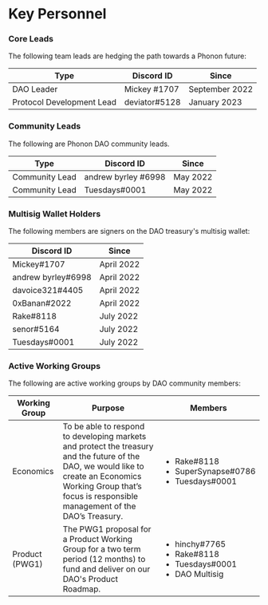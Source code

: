 # Key Personnel

### Core Leads

The following team leads are hedging the path towards a Phonon future:

| Type                      | Discord ID    | Since          |
| ------------------------- | ------------- | -------------- |
| DAO Leader                | Mickey #1707  | September 2022 |
| Protocol Development Lead | deviator#5128 | January 2023   |

### Community Leads

The following are Phonon DAO community leads.

| Type           | Discord ID          | Since    |
| -------------- | ------------------- | -------- |
| Community Lead | andrew byrley #6998 | May 2022 |
| Community Lead | Tuesdays#0001       | May 2022 |

### Multisig Wallet Holders

The following members are signers on the DAO treasury's multisig wallet:

| Discord ID         | Since      |
| ------------------ | ---------- |
| Mickey#1707        | April 2022 |
| andrew byrley#6998 | April 2022 |
| davoice321#4405    | April 2022 |
| 0xBanan#2022       | April 2022 |
| Rake#8118          | July 2022  |
| senor#5164         | July 2022  |
| Tuesdays#0001      | July 2022  |

### Active Working Groups

The following are active working groups by DAO community members:

| Working Group  | Purpose                                                                                                                                                                                                          | Members                                                                                    |
| -------------- | ---------------------------------------------------------------------------------------------------------------------------------------------------------------------------------------------------------------- | ------------------------------------------------------------------------------------------ |
| Economics      | To be able to respond to developing markets and protect the treasury and the future of the DAO, we would like to create an Economics Working Group that’s focus is responsible management of the DAO’s Treasury. | <ul><li>Rake#8118</li><li>SuperSynapse#0786</li><li>Tuesdays#0001</li></ul>                |
| Product (PWG1) | The PWG1 proposal for a Product Working Group for a two term period (12 months) to fund and deliver on our DAO's Product Roadmap.                                                                                | <ul><li>hinchy#7765</li><li>Rake#8118</li><li>Tuesdays#0001</li><li>DAO Multisig</li></ul> |
